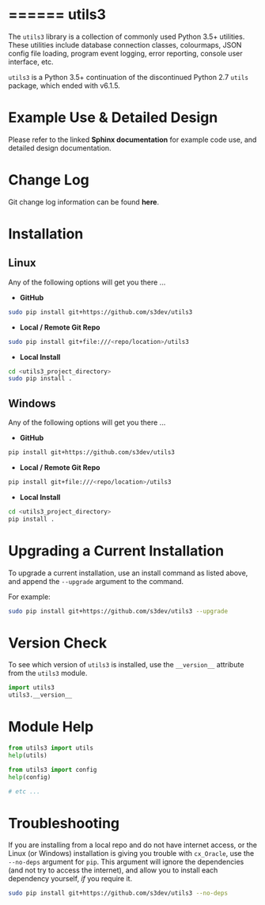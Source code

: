 
======
utils3
======
The `utils3` library is a collection of commonly used Python 3.5+ 
utilities. These utilities include database connection classes, 
colourmaps, JSON config file loading, program event logging, 
error reporting, console user interface, etc.

`utils3` is a Python 3.5+ continuation of the discontinued 
Python 2.7 `utils` package, which ended with v6.1.5.


Example Use & Detailed Design
=============================
Please refer to the linked 
<a href="./docs/build/html/index.html" style="font-weight: bold; text-decoration: none;" target="_blank">Sphinx documentation</a> 
for example code use, and detailed design documentation.


Change Log
==========
Git change log information can be found 
<a href="./docs/build/html/changelog.html" style="font-weight: bold; text-decoration: none;" target="_blank">here</a>.


Installation
============

Linux
-----
Any of the following options will get you there ...

- **GitHub**
```bash
sudo pip install git+https://github.com/s3dev/utils3
```

- **Local / Remote Git Repo**
```bash
sudo pip install git+file:///<repo/location>/utils3
```

- **Local Install**
```bash
cd <utils3_project_directory>
sudo pip install .
```

Windows
-------
Any of the following options will get you there ...

- **GitHub**
```bash
pip install git+https://github.com/s3dev/utils3
```

- **Local / Remote Git Repo**
```bash
pip install git+file:///<repo/location>/utils3
```

- **Local Install**
```bash
cd <utils3_project_directory>
pip install .
```


Upgrading a Current Installation
================================
To upgrade a current installation, use an install command as listed above, 
and append the `--upgrade` argument to the command.  

For example:

```bash
sudo pip install git+https://github.com/s3dev/utils3 --upgrade
```


Version Check
=============
To see which version of `utils3` is installed, use the `__version__` attribute from the `utils3` module.

```python
import utils3
utils3.__version__
```


Module Help
===========
```python
from utils3 import utils
help(utils)
```  
```python
from utils3 import config
help(config)
```
```python
# etc ...
```

Troubleshooting
===============
If you are installing from a local repo and do not have internet access, 
or the Linux (or Windows) installation is giving you trouble with 
`cx_Oracle`, use the `--no-deps` argument for `pip`.  This argument will 
ignore the dependencies (and not try to access the internet), and allow 
you to install each dependency yourself, *if* you require it.  

```bash
sudo pip install git+https://github.com/s3dev/utils3 --no-deps
```

